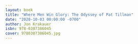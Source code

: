 ```yaml
---
layout: book
title: "Where Men Win Glory: The Odyssey of Pat Tillman"
date: "2020-10-03 00:00:00 -0700"
author: Jon Krakauer
isbn: 978-0307386045
cover: 9780307386045.jpg
---
```




